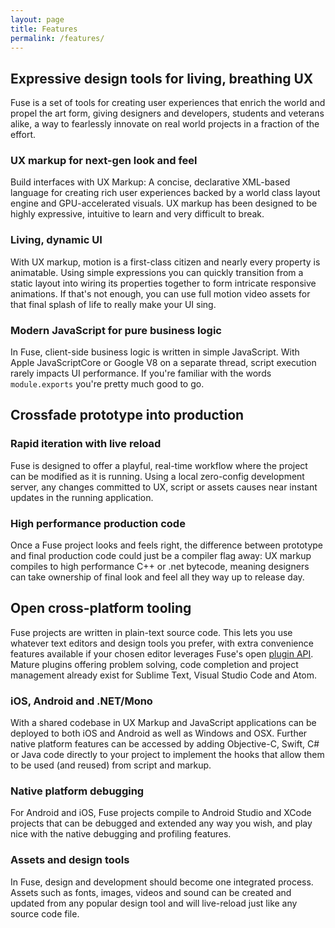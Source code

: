 ```yaml
---
layout: page
title: Features
permalink: /features/
---
```


## Expressive design tools for living, breathing UX

Fuse is a set of tools for creating user experiences that enrich the world and propel the art form, giving designers and developers, students and veterans alike, a way to fearlessly innovate on real world projects in a fraction of the effort.

### UX markup for next-gen look and feel

Build interfaces with UX Markup: A concise, declarative XML-based language for creating
rich user experiences backed by a world class layout engine and GPU-accelerated visuals. UX markup has been designed to be highly expressive, intuitive to learn and very difficult to break.

### Living, dynamic UI

With UX markup, motion is a first-class citizen and nearly every property is animatable. Using simple expressions you can quickly transition from a static layout into wiring its properties together to form intricate responsive animations. If that's not enough, you can use full motion video assets for that final splash of life to really make your UI sing.

### Modern JavaScript for pure business logic

In Fuse, client-side business logic is written in simple JavaScript. With Apple JavaScriptCore or Google V8 on a separate thread, script execution rarely impacts UI performance. If you're familiar with the words `module.exports` you're pretty much good to go.

## Crossfade prototype into production

### Rapid iteration with live reload

Fuse is designed to offer a playful, real-time workflow where the project can be modified as it is running. Using a local zero-config development server, any changes committed to UX, script or assets causes near instant updates in the running application.

### High performance production code

Once a Fuse project looks and feels right, the difference between prototype and final production code could just be a compiler flag away: UX markup compiles to high performance C++ or .net bytecode, meaning designers can take ownership of final look and feel all they way up to release day.

## Open cross-platform tooling

Fuse projects are written in plain-text source code. This lets you use whatever text editors and design tools you prefer, with extra convenience features available if your chosen editor leverages Fuse's open [plugin API](https://fuse-open.github.io/docs/technical-corner/fuse-protocol). Mature plugins offering problem solving, code completion and project management already exist for Sublime Text, Visual Studio Code and Atom.

### iOS, Android and .NET/Mono

With a shared codebase in UX Markup and JavaScript applications can be deployed to both iOS and Android as well as Windows and OSX. Further native platform features can be accessed by adding Objective-C, Swift, C# or Java code directly to your project to implement the hooks that allow them to be used (and reused) from script and markup.

### Native platform debugging

For Android and iOS, Fuse projects compile to Android Studio and XCode projects that can be debugged and extended any way you wish, and play nice with the native debugging and profiling features.

### Assets and design tools

In Fuse, design and development should become one integrated process. Assets such as fonts, images, videos and sound can be created and updated from any popular design tool and will live-reload just like any source code file.
